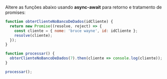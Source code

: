 Altere as funções abaixo usando **async-await** para retorno e tratamento de promises:

```javascript
function obterClienteNoBancoDeDados(idCliente) {
  return new Promise((resolve, reject) => {
    const cliente = { nome: 'bruce wayne', id: idCliente };
    resolve(cliente);
  });
}

function processar() {
  obterClienteNoBancoDeDados(7).then(cliente => console.log(cliente));
}

processar();
```
